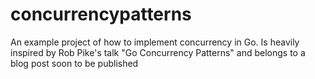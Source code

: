 # concurrencypatterns

An example project of how to implement concurrency in Go.
Is heavily inspired by Rob Pike's talk "Go Concurrency Patterns" and
belongs to a blog post soon to be published
